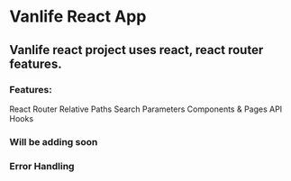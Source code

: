 # Vanlife React App

## Vanlife react project uses react, react router features. 

### Features:

React Router
Relative Paths
Search Parameters
Components & Pages
API
Hooks 

### Will be adding soon
### Error Handling
